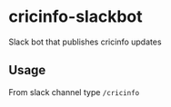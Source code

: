 # cricinfo-slackbot
Slack bot that publishes cricinfo updates

## Usage

From slack channel type `/cricinfo`
